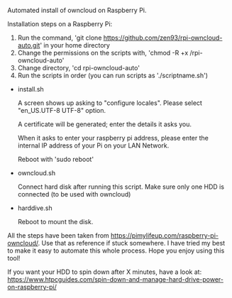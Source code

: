 Automated install of owncloud on Raspberry Pi.

Installation steps on a Raspberry Pi:

1. Run the command, 'git clone https://github.com/zen93/rpi-owncloud-auto.git' in your home directory
2. Change the permissions on the scripts with, 'chmod -R +x /rpi-owncloud-auto'
3. Change directory, 'cd rpi-owncloud-auto'
4. Run the scripts in order (you can run scripts as './scriptname.sh')
  - install.sh

     A screen shows up asking to "configure locales". Please select "en_US.UTF-8 UTF-8" option.

     A certificate will be generated; enter the details it asks you.

     When it asks to enter your raspberry pi address, please enter the internal IP address of your Pi on your LAN Network.

     Reboot with 'sudo reboot'

  - owncloud.sh

     Connect hard disk after running this script. Make sure only one HDD is connected (to be used with owncloud)

  - harddive.sh

     Reboot to mount the disk.

All the steps have been taken from https://pimylifeup.com/raspberry-pi-owncloud/.
Use that as reference if stuck somewhere.
I have tried my best to make it easy to automate this whole process. Hope you enjoy using this tool!

If you want your HDD to spin down after X minutes, have a look at:
https://www.htpcguides.com/spin-down-and-manage-hard-drive-power-on-raspberry-pi/
